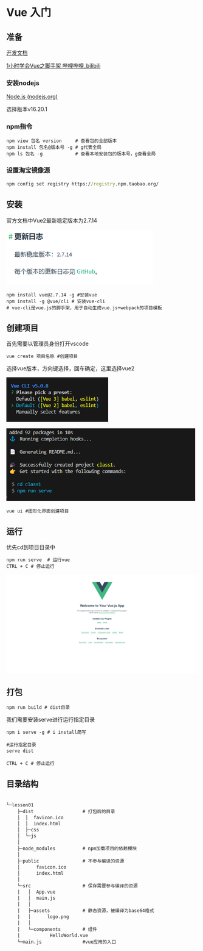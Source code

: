 # Vue 入门

## 准备

[开发文档](https://v2.cn.vuejs.org/v2/guide/)

[1小时学会Vue之脚手架 哔哩哔哩_bilibili](https://www.bilibili.com/video/BV13m4y1Y7MD/?p=2&spm_id_from=pageDriver)

### 安装nodejs

[Node.js (nodejs.org)](https://nodejs.org/zh-cn)

选择版本v16.20.1

### npm指令

~~~
npm view 包名 version 	# 查看包的全部版本
npm install 包名@版本号 -g # g代表全局
npm ls 包名 -g 			# 查看本地安装包的版本号，g查看全局
~~~

### 设置淘宝镜像源

~~~cmd
npm config set registry https://registry.npm.taobao.org/
~~~



## 安装

官方文档中Vue2最新稳定版本为2.7.14

![image-20230722091145031](1.Vue入门.assets/image-20230722091145031.png)

~~~
npm install vue@2.7.14 -g #安装vue
npm install -g @vue/cli # 安装vue-cli 
# vue-cli是vue.js的脚手架，用于自动生成vue.js+webpack的项目模板
~~~

## 创建项目

首先需要以管理员身份打开vscode

~~~
vue create 项目名称 #创建项目
~~~

选择vue版本，方向键选择，回车确定，这里选择vue2

![image-20230722095032786](1.Vue入门.assets/image-20230722095032786.png)

![image-20230722095434908](1.Vue入门.assets/image-20230722095434908.png)

```
vue ui #图形化界面创建项目
```



## 运行

优先cd到项目目录中

~~~
npm run serve  # 运行vue
CTRL + C # 停止运行
~~~

![image-20230722095543151](1.Vue入门.assets/image-20230722095543151.png)

## 打包

```
npm run build # dist目录
```

我们需要安装serve进行运行指定目录

```
npm i serve -g # i install简写

#运行指定目录
serve dist

CTRL + C # 停止运行
```

## 目录结构

```

└─lesson01
    ├─dist					# 打包后的目录
    │  │  favicon.ico
    │  │  index.html 
    │  ├─css
    │  └─js
    │          
    ├─node_modules 			# npm加载项目的依赖模块
    │  
    ├─public				# 不参与编译的资源
    │      favicon.ico
    │      index.html
    │      
    └─src					# 保存需要参与编译的资源
    |   │  App.vue
    |   │  main.js
    |   │  
    |   ├─assets			# 静态资源，被编译为base64格式
    |   │      logo.png
    |   │      
    |   └─components		# 组件
    |           HelloWorld.vue
    └─main.js 				#vue应用的入口
```

